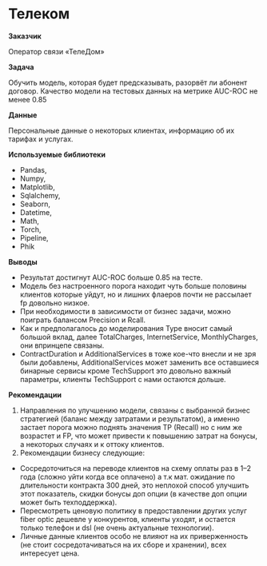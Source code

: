 # Телеком

**Заказчик**

Оператор связи «ТелеДом» 

**Задача**

Обучить модель, которая будет предсказывать, разорвёт ли абонент договор. 
Качество модели на тестовых данных на метрике AUC-ROC не менее 0.85

**Данные**

Персональные данные о некоторых клиентах, информацию об их тарифах и услугах.

**Используемые библиотеки**

- Pandas,
- Numpy,
- Matplotlib,
- Sqlalchemy, 
- Seaborn,
- Datetime,
- Math,
- Torch,
- Pipeline,
- Phik

**Выводы**

- Результат достигнут AUC-ROC больше 0.85 на тесте.
- Модель без настроенного порога находит чуть больше половины клиентов которые уйдут, но и лишних флаеров почти не рассылает fp довольно низкое.
- При необходимости в зависимости от бизнес задачи, можно поиграть балансом  Precision и Rcall.
- Как и предполагалось до моделирования Type вносит самый большой вклад, далее TotalCharges,	InternetService, MonthlyCharges, они впринцепе связаны.
- ContractDuration и AdditionalServices в тоже кое-что внесли и не зря были добавлены, AdditionalServices может заменить все оставшиеся бинарные сервисы кроме TechSupport это довольно важный параметры, клиенты TechSupport с нами остаются дольше.

**Рекомендации**

1. Направления по улучшению модели, связаны с выбранной бизнес стратегией (баланс между затратами и результатом), а именно застает порога можно поднять значения TP (Recall) но с ним же возрастет и FP, что может привести к повышению затрат на бонусы, а некоторых случаях и к оттоку клиентов.
2. Рекомендации бизнесу следующие:
- Сосредоточиться на переводе клиентов на схему оплаты раз в 1–2 года (сложно уйти когда все оплачено) а т.к мат. ожидание по длительности контракта 300 дней, это неплохой способ улучшить этот показатель, скидки бонусы доп опции (в качестве доп опции может быть техподдержка).
- Пересмотреть ценовую политику в предоставлении других услуг fiber optic дешевле у конкурентов, клиенты уходят, и остается только телефон и dsl (не очень актуальные технологии).
- Личные данные клиентов особо не влияют на их приверженность (не стоит сосредотачиваться на их сборе и хранении), всех интересует цена.
